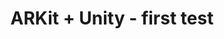 ---
layout: default
category: bts
tags: ["unity","ios","ARKit"]
video: "https://player.vimeo.com/video/226319736?badge=0&amp;autopause=0&amp;player_id=0&amp;app_id=72231"
title: "ARKit + Unity - first test"
thumbnail: "https://i.vimeocdn.com/video/645896345_295x166.jpg?r=pad"
---